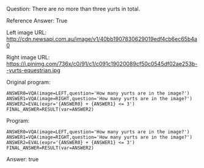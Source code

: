 Question: There are no more than three yurts in total.

Reference Answer: True

Left image URL: http://cdn.newsapi.com.au/image/v1/40bb1907830629019edf4cb6ec65b4a0

Right image URL: https://i.pinimg.com/736x/c0/91/c1/c091c19020089cf50c0545df02ae253b--yurts-equestrian.jpg

Original program:

```
ANSWER0=VQA(image=LEFT,question='How many yurts are in the image?')
ANSWER1=VQA(image=RIGHT,question='How many yurts are in the image?')
ANSWER2=EVAL(expr='{ANSWER0} + {ANSWER1} <= 3')
FINAL_ANSWER=RESULT(var=ANSWER2)
```
Program:

```
ANSWER0=VQA(image=LEFT,question='How many yurts are in the image?')
ANSWER1=VQA(image=RIGHT,question='How many yurts are in the image?')
ANSWER2=EVAL(expr='{ANSWER0} + {ANSWER1} <= 3')
FINAL_ANSWER=RESULT(var=ANSWER2)
```
Answer: true

